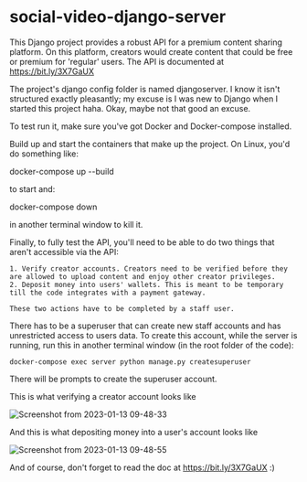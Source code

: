 # social-video-django-server
This Django project provides a robust API for a premium content sharing platform. On this platform, creators would create content that could be free or premium for 'regular' users.  The API is documented at https://bit.ly/3X7GaUX

The project's django config folder is named djangoserver. I know it isn't structured exactly pleasantly; my excuse is I was new to Django when I started this project haha. Okay, maybe not that good an excuse.

To test run it, make sure you've got Docker and Docker-compose installed.

Build up and start the containers that make up the project. On Linux, you'd do something like:

  docker-compose up --build

to start and:

  docker-compose down

in another terminal window to kill it.

Finally, to fully test the API, you'll need to be able to do two things that aren't accessible via the API:

	1. Verify creator accounts. Creators need to be verified before they are allowed to upload content and enjoy other creator privileges.
	2. Deposit money into users' wallets. This is meant to be temporary till the code integrates with a payment gateway.
	
	These two actions have to be completed by a staff user.
	
There has to be a superuser that can create new staff accounts and has unrestricted access to users data. To create this account, while the server is running, run this in another terminal window (in the root folder of the code):

 	docker-compose exec server python manage.py createsuperuser

There will be prompts to create the superuser account.

This is what verifying a creator account looks like

![Screenshot from 2023-01-13 09-48-33](https://user-images.githubusercontent.com/70032662/212278479-c2480e30-8585-4f74-adda-f16d83a70263.png)

And this is what depositing money into a user's account looks like

![Screenshot from 2023-01-13 09-48-55](https://user-images.githubusercontent.com/70032662/212278629-80052e37-4247-49d6-a56d-e2ee471f4209.png)

And of course, don't forget to read the doc at https://bit.ly/3X7GaUX :)
